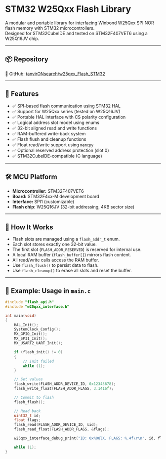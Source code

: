 # STM32 W25Qxx Flash Library

A modular and portable library for interfacing Winbond W25Qxx SPI NOR flash memory with STM32 microcontrollers.  
Designed for STM32CubeIDE and tested on STM32F407VET6 using a W25Q16JV chip.

---

## 📦 Repository

📍 GitHub: [tanvirONsearch/w25qxx_Flash_STM32](https://github.com/tanvirONsearch/w25qxx_Flash_STM32)

---

## 🧩 Features

- ✅ SPI-based flash communication using STM32 HAL
- ✅ Support for W25Qxx series (tested on W25Q16JV)
- ✅ Portable HAL interface with CS polarity configuration
- ✅ Logical address slot model using enums
- ✅ 32-bit aligned read and write functions
- ✅ RAM-buffered write-back system
- ✅ Flash flush and cleanup functions
- ✅ Float read/write support using `memcpy`
- ✅ Optional reserved address protection (slot 0)
- ✅ STM32CubeIDE-compatible (C language)

---

## 🛠️ MCU Platform

- **Microcontroller:** STM32F407VET6
- **Board:** STM32F4xx-M development board
- **Interface:** SPI1 (customizable)
- **Flash chip:** W25Q16JV (32-bit addressing, 4KB sector size)

---

## 🔧 How It Works

- Flash slots are managed using a `flash_addr_t` enum.
- Each slot stores exactly one 32-bit value.
- The first slot (`FLASH_ADDR_RESERVED`) is reserved for internal use.
- A local RAM buffer (`flash_buffer[]`) mirrors flash content.
- All read/write calls access the RAM buffer.
- Use `flash_flush()` to persist data to flash.
- Use `flash_cleanup()` to erase all slots and reset the buffer.

---

## 📄 Example: Usage in `main.c`

```c
#include "flash_api.h"
#include "w25qxx_interface.h"

int main(void)
{
    HAL_Init();
    SystemClock_Config();
    MX_GPIO_Init();
    MX_SPI1_Init();
    MX_USART2_UART_Init();

    if (flash_init() != 0)
    {
        // Init failed
        while (1);
    }

    // Set values
    flash_write(FLASH_ADDR_DEVICE_ID, 0x12345678);
    flash_write_float(FLASH_ADDR_FLAGS, 3.1416f);

    // Commit to flash
    flash_flush();

    // Read back
    uint32_t id;
    float flags;
    flash_read(FLASH_ADDR_DEVICE_ID, &id);
    flash_read_float(FLASH_ADDR_FLAGS, &flags);

    w25qxx_interface_debug_print("ID: 0x%08lX, FLAGS: %.4f\r\n", id, flags);

    while (1);
}
